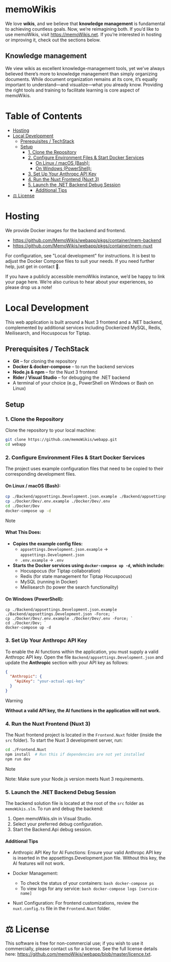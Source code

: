 # memoWikis <!-- omit from toc -->

We love **wikis**, and we believe that **knowledge management** is fundamental to achieving countless goals. Now, we’re reimagining both. If you’d like to use memoWikis, visit https://memoWikis.net. If you’re interested in hosting or improving it, check out the sections below.


## Knowledge management <!-- omit from toc -->
We view wikis as excellent knowledge-management tools, yet we’ve always believed there’s more to knowledge management than simply organizing documents. While document organization remains at its core, it’s equally important to understand—and visualize—what you already know. Providing the right tools and training to facilitate learning is core aspect of memoWikis.

# Table of Contents <!-- omit from toc -->


- [Hosting](#hosting)
- [Local Development](#local-development)
  - [Prerequisites / TechStack](#prerequisites--techstack)
  - [Setup](#setup)
    - [1. Clone the Repository](#1-clone-the-repository)
    - [2. Configure Environment Files \& Start Docker Services](#2-configure-environment-files--start-docker-services)
      - [On Linux / macOS (Bash):](#on-linux--macos-bash)
      - [On Windows (PowerShell):](#on-windows-powershell)
    - [3. Set Up Your Anthropc API Key](#3-set-up-your-anthropc-api-key)
    - [4. Run the Nuxt Frontend (Nuxt 3)](#4-run-the-nuxt-frontend-nuxt-3)
    - [5. Launch the .NET Backend Debug Session](#5-launch-the-net-backend-debug-session)
      - [Additional Tips](#additional-tips)
- [⚖️ License](#️-license)

# Hosting
We provide Docker images for the backend and frontend.

- https://github.com/MemoWikis/webapp/pkgs/container/mem-backend
- https://github.com/MemoWikis/webapp/pkgs/container/mem-nuxt

For configuration, see "Local development" for instructions. It is best to adjust the Docker Compose files to suit your needs. If you need further help, just get in contact 🙂.

If you have a publicly accessible memoWikis instance, we’d be happy to link your page here. We’re also curious to hear about your experiences, so please drop us a note!

# Local Development

This web application is built around a Nuxt 3 frontend and a .NET backend, complemented by additional services including Dockerized MySQL, Redis, Meilisearch, and Hocuspocus for Tiptap.

## Prerequisites / TechStack

- **Git** – for cloning the repository  
- **Docker & docker-compose** – to run the backend services  
- **Node.js & npm** – for the Nuxt 3 frontend  
- **Rider / Visual Studio** – for debugging the .NET backend  
- A terminal of your choice (e.g., PowerShell on Windows or Bash on Linux)

## Setup

### 1. Clone the Repository

Clone the repository to your local machine:

```bash
git clone https://github.com/memoWikis/webapp.git
cd webapp
```


### 2. Configure Environment Files & Start Docker Services
The project uses example configuration files that need to be copied to their corresponding development files.

#### On Linux / macOS (Bash):
```bash
cp ./Backend/appsettings.Development.json.example ./Backend/appsettings.Development.json
cp ./Docker/Dev/.env.example ./Docker/Dev/.env
cd ./Docker/Dev
docker-compose up -d
```
> [!NOTE] 
> #### What This Does:
> 
> - **Copies the example config files:**
>     - `appsettings.Development.json.example` → `appsettings.Development.json`
>     - `.env.example` → `.env`
> - **Starts the Docker services using `docker-compose up -d`, which include:**
>     - Hocuspocus (for Tiptap collaboration)
>     - Redis (for state management for Tiptap Hocuspocus)
>     - MySQL (running in Docker)
>     - Meilisearch (to power the search functionality)

#### On Windows (PowerShell):
```ppwershell
cp ./Backend/appsettings.Development.json.example ./Backend/appsettings.Development.json -Force; `
cp ./Docker/Dev/.env.example ./Docker/Dev/.env -Force; `
cd ./Docker/Dev; `
docker-compose up -d
```

### 3. Set Up Your Anthropc API Key
To enable the AI functions within the application, you must supply a valid Anthropc API key. Open the file `Backend/appsettings.Development.json` and update the **Anthropic** section with your API key as follows:

```json
{
  "Anthropic": {
    "ApiKey": "your-actual-api-key"
  }
}
```
> [!WARNING]  
> **Without a valid API key, the AI functions in the application will not work.**

### 4. Run the Nuxt Frontend (Nuxt 3)
The Nuxt frontend project is located in the `Frontend.Nuxt` folder (inside the `src` folder). To start the Nuxt 3 development server, run:

```bash
cd ./Frontend.Nuxt
npm install  # Run this if dependencies are not yet installed
npm run dev
```
> [!NOTE]  
> Note: Make sure your Node.js version meets Nuxt 3 requirements.

### 5. Launch the .NET Backend Debug Session
The backend solution file is located at the root of the `src` folder as `memoWikis.sln`. To run and debug the backend:

1. Open memoWikis.sln in Visual Studio.
2. Select your preferred debug configuration.
3. Start the Backend.Api debug session.

#### Additional Tips
- Anthropic API Key for AI Functions: Ensure your valid Anthropc API key is inserted in the appsettings.Development.json file. Without this key, the AI features will not work.

- Docker Management:
  - To check the status of your containers:
`bash
docker-compose ps
`
  - To view logs for any service:
     `bash
docker-compose logs [service-name]`
- Nuxt Configuration: For frontend customizations, review the `nuxt.config.ts` file in the `Frontend.Nuxt` folder.
  

# ⚖️ License

This software is free for non-commercial use; if you wish to use it commercially, please contact us for a license. See the full license details here: https://github.com/memoWikis/webapp/blob/master/licence.txt.

